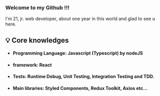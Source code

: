 ### Welcome to my Github !!!

I'm 21, jr. web developer, about one year in this world and glad to see u here.

## 💡 Core knowledges

* #### Programming Language: Javascript (Typescript) by nodeJS
* #### framework: React
* #### Tests: Runtime Debug, Unit Testing, Integration Testing and TDD.
* #### Main libraries: Styled Components, Redux Toolkit, Axios etc...
